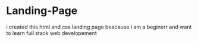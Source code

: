 # Landing-Page
i created this html and css landing page beacause i am a beginerr and want to learn full stack web developement
